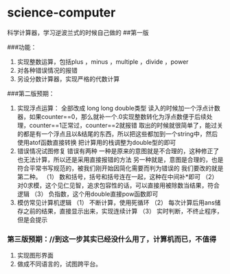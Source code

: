 # science-computer
科学计算器，学习逆波兰式的时候自己做的
##第一版

###功能：
1. 实现整数运算，包括plus ，minus ，multiple ，divide ，power
2. 对各种错误情况的报错
3. 另设分数计算器，实现严格的代数计算

###第二版预期：
1. 实现浮点运算：
  全部改成 long long double类型
  读入的时候加一个浮点计数器，如果counter==0，那么就补一个.0实现整数转化为浮点数便于后续处理，counter==1正常过，counter==2就报错
  取出的时候就很简单了，能过关的都是有一个浮点且以&结尾的东西，所以把这些都加到一个string中，然后使用atof函数直接转换
  把计算用的栈调整为double型的即可
2. 错误情况试图修复
  错误有两种
  一种是原来的意图就是不合理的，这种修正了也无法计算，所以还是采用直接报错的方法
  另一种就是，意图是合理的，也是符合平常书写规范的，被我们刚开始因简化需要而判为错误的
  我们要改的就是第二种。
    （1） 数和括号，括号和括号连在一起，这种在中间补*即可
    （2） 对0求模，这个见仁见智，追求包容性的话，可以直接用被除数当结果，符合逻辑
    （3） 负指数，这个用double直接pow函数即可
3. 模仿常见计算机逻辑
  （1） 不断计算，使用死循环
  （2） 每次计算后用ans储存之前的结果，直接显示出来，实现连续计算
  （3） 实时判断，不终止程序，但是会提示
  
### 第三版预期：//到这一步其实已经没什么用了，计算机而已，不值得
1. 实现图形界面
2. 做成不同语言的，试图跨平台。
